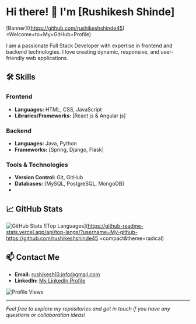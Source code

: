 # Hi there! 👋 I'm [Rushikesh Shinde]

[Banner]((https://github.com/rushikeshshinde45) =Welcome+to+My+GitHub+Profile)

I am a passionate Full Stack Developer with expertise in frontend and backend technologies. I love creating dynamic, responsive, and user-friendly web applications.

## 🛠️ Skills

### Frontend
- **Languages:** HTML, CSS, JavaScript
- **Libraries/Frameworks:** [React js & Angular js]

### Backend
- **Languages:** Java, Python
- **Frameworks:** [Spring, Django, Flask]

### Tools & Technologies
- **Version Control:** Git, GitHub
- **Databases:** [MySQL, PostgreSQL, MongoDB]
- 
## 📈 GitHub Stats

![GitHub Stats](https://github-readme-stats.vercel.app/api?username:-(https://github.com/rushikeshshinde45)&theme=radical)
![Top Languages](https://github-readme-stats.vercel.app/api/top-langs/?username=My-github-https://github.com/rushikeshshinde45  =compact&theme=radical)

## 📫 Contact Me

- **Email:** rushikesh13.info@gmail.com
- **LinkedIn:** [My LinkedIn Profile](https://www.linkedin.com/in/rushikesh-shinde-924068250)

![Profile Views](https://github.com/rushikeshshinde45)

---

*Feel free to explore my repositories and get in touch if you have any questions or collaboration ideas!*
